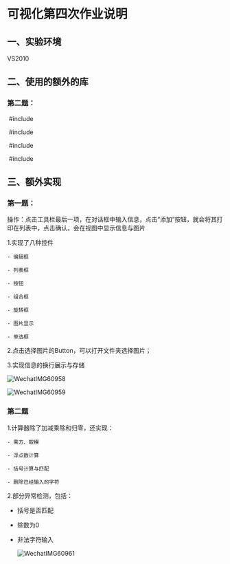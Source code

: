 # 可视化第四次作业说明

##  一、实验环境

VS2010



## 二、使用的额外的库

### 第二题：

​	#include<stack>

​	#include<sstream>

​	#include<string>

​	#include<cmath>



## 三、额外实现

### 第一题：

操作：点击工具栏最后一项，在对话框中输入信息，点击“添加”按钮，就会将其打印在列表中，点击确认，会在视图中显示信息与图片

1.实现了八种控件

	- 编辑框
	
	- 列表框
	
	- 按钮
	
	- 组合框
	
	- 旋转框
	
	- 图片显示
	
	- 单选框

2.点击选择图片的Button，可以打开文件夹选择图片；

3.实现信息的换行展示与存储

![WechatIMG60958](/Users/liuvivian/Desktop/WechatIMG60958.jpeg)

![WechatIMG60959](/Users/liuvivian/Desktop/WechatIMG60959.jpeg)

### 第二题

1.计算器除了加减乘除和归零，还实现：

	- 乘方、取模
	
	- 浮点数计算
	
	- 括号计算与匹配
	
	- 删除已经输入的字符

2.部分异常检测，包括：

 - 括号是否匹配

 - 除数为0

 - 非法字符输入

   ![WechatIMG60961](/Users/liuvivian/Desktop/WechatIMG60961.jpeg)


